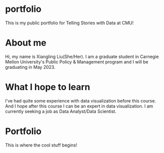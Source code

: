 # portfolio
This is my public portfolio for Telling Stories with Data at CMU!

# About me
Hi, my name is Xiangling Liu(She/Her). I am a graduate student in Carnegie Mellon University's Public Policy & Management program and I will be graduating in May 2023. 

# What I hope to learn
I've had quite some experience with data visualization before this course. And I hope after this course I can be an expert in data visualization. I am currently seeking a job as Data Analyst/Data Scientist. 

# Portfolio
This is where the cool stuff begins!

# 
<div class="flourish-embed flourish-chart" data-src="visualisation/12550668"><script src="https://public.flourish.studio/resources/embed.js"></script></div>
